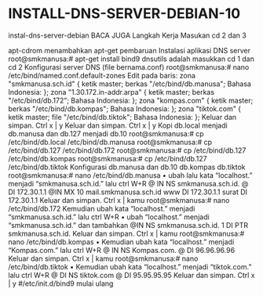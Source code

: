 # INSTALL-DNS-SERVER-DEBIAN-10
instal-dns-server-debian
BACA JUGA Langkah Kerja Masukan cd 2 dan 3

apt-cdrom menambahkan
apt-get pembaruan
Instalasi aplikasi DNS server root@smkmanusa:# apt-get install bind9 dnsutils adalah masukkan cd 1 dan cd 2 Konfigurasi server DNS (file bernama.conf) root@smkmanusa:# nano /etc/bind/named.conf.default-zones Edit pada baris: zona "smkmanusa.sch.id" { ketik master; berkas "/etc/bind/db.manusa"; Bahasa Indonesia: }; zona "1.30.172.in-addr.arpa" { ketik master; berkas "/etc/bind/db.172"; Bahasa Indonesia: }; zona "kompas.com" { ketik master; berkas "/etc/bind/db.kompas"; Bahasa Indonesia: }; zona "tiktok.com" { ketik master; file "/etc/bind/db.tiktok"; Bahasa Indonesia: }; Keluar dan simpan. Ctrl x | y Keluar dan simpan. Ctrl x | y Kopi db.local menjadi db.manusa dan db.127 menjadi db.10 root@smkmanusa:# cp /etc/bind/db.local /etc/bind/db.manusa root@smkmanusa:# cp /etc/bind/db.127 /etc/bind/db.172 root@smkmanusa:# cp /etc/bind/db.127 /etc/bind/db.kompas root@smkmanusa:# cp /etc/bind/db.127 /etc/bind/db.tiktok Konfigurasi db.manusa dan db.10 db.kompas db.tiktok root@smkmanusa:# nano /etc/bind/db.manusa • ubah lalu kata “localhost.” menjadi “smkmanusa.sch.id.” lalu ctrl W+R @ IN NS smkmanusa.sch.id. @ DI 172.30.1.1 @IN MX 10 mail.smkmanusa.sch.id www DI 172.30.1.1 surat DI 172.30.1.1 Keluar dan simpan. Ctrl x | kamu root@smkmanusa:# nano /etc/bind/db.172 Kemudian ubah kata “localhost.” menjadi “smkmanusa.sch.id.” lalu ctrl W+R • ubah “localhost.” menjadi “smkmanusa.sch.id.” dan tambahkan @IN NS smkmanusa.sch.id. 1 DI PTR smkmanusa.sch.id. Keluar dan simpan. Ctrl x | kamu root@smkmanusa:# nano /etc/bind/db.kompas • Kemudian ubah kata “localhost.” menjadi “Kompas.com.” lalu ctrl W+R @ IN NS Kompas.com. @ DI 96.96.96.96 Keluar dan simpan. Ctrl x | kamu root@smkmanusa:# nano /etc/bind/db.tiktok • Kemudian ubah kata “localhost.” menjadi “tiktok.com.” lalu ctrl W+R @ DI NS tiktok.com @ DI 95.95.95.95 Keluar dan simpan. Ctrl x | y #/etc/init.d/bind9 mulai ulang
